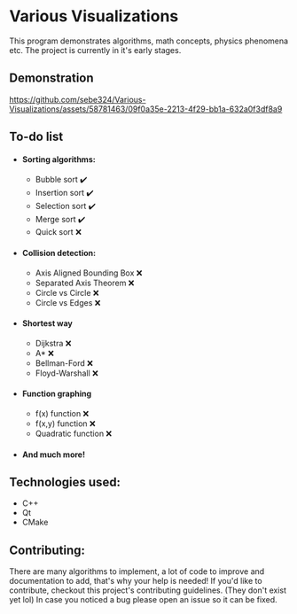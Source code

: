 # Various Visualizations

This program demonstrates algorithms, math concepts, physics phenomena etc.
The project is currently in it's early stages.

## Demonstration
https://github.com/sebe324/Various-Visualizations/assets/58781463/09f0a35e-2213-4f29-bb1a-632a0f3df8a9
## To-do list
- #### Sorting algorithms:
  - Bubble sort ✔️
  - Insertion sort ✔️
  - Selection sort ✔️
  - Merge sort ✔️
  - Quick sort ❌
- #### Collision detection:
  - Axis Aligned Bounding Box ❌
  - Separated Axis Theorem ❌
  - Circle vs Circle ❌
  - Circle vs Edges ❌
- #### Shortest way
  - Dijkstra ❌
  - A* ❌
  - Bellman-Ford ❌
  - Floyd-Warshall ❌
- #### Function graphing
  - f(x) function ❌
  - f(x,y) function ❌
  - Quadratic function ❌
- #### And much more!
## Technologies used:
  - C++
  - Qt
  - CMake
## Contributing:
  There are many algorithms to implement, a lot of code to improve and documentation to add, that's why your help is needed!
  If you'd like to contribute, checkout this project's contributing guidelines. (They don't exist yet lol)
  In case you noticed a bug please open an issue so it can be fixed.
  
  

